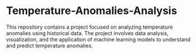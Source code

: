 # Temperature-Anomalies-Analysis
This repository contains a project focused on analyzing temperature anomalies using historical data. The project involves data analysis, visualization, and the application of machine learning models to understand and predict temperature anomalies.

